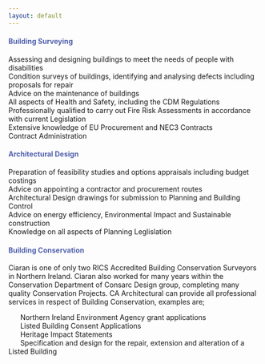 ```yaml
---
layout: default
---
```



<h4><font color="5161ac"> Building Surveying</font></h4>

Assessing and designing buildings to meet the needs of people with disabilities  
Condition surveys of buildings, identifying and analysing defects including
proposals for repair  
Advice on the maintenance of buildings  
All aspects of Health and Safety, including the CDM Regulations  
Professionally qualified to carry out Fire Risk Assessments in accordance with
current Legislation  
Extensive knowledge of EU Procurement and NEC3 Contracts  
Contract Administration  


<h4><font color="5161ac"> Architectural Design</font></h4>

Preparation of feasibility studies and options appraisals including budget
costings  
Advice on appointing a contractor and procurement routes  
Architectural Design drawings for submission to Planning and Building Control  
Advice on energy efficiency, Environmental Impact and Sustainable construction  
Knowledge on all aspects of Planning Leglislation  

<h4><font color="5161ac"> Building Conservation</font></h4>

Ciaran is one of only two RICS Accredited Building Conservation Surveyors in
Northern Ireland. Ciaran also worked for many years within the Conservation
Department of Consarc Design group, completing many quality Conservation
Projects. CA Architectural can provide all professional services in respect
of Building Conservation, examples are;

&nbsp;&nbsp;&nbsp;&nbsp;&nbsp;&nbsp;Northern Ireland Environment Agency grant applications  
&nbsp;&nbsp;&nbsp;&nbsp;&nbsp;&nbsp;Listed Building Consent Applications  
&nbsp;&nbsp;&nbsp;&nbsp;&nbsp;&nbsp;Heritage Impact Statements  
&nbsp;&nbsp;&nbsp;&nbsp;&nbsp;&nbsp;Specification and design for the repair, extension and alteration of a
Listed Building  
